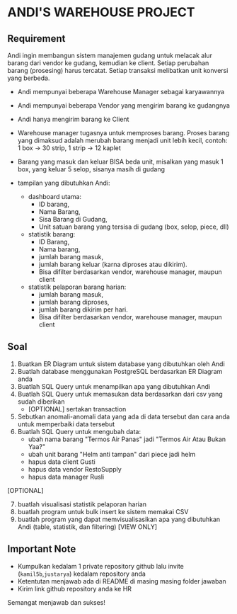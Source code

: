 # ANDI'S WAREHOUSE PROJECT
## Requirement
Andi ingin membangun sistem manajemen gudang untuk melacak alur barang dari vendor ke gudang, kemudian ke client. Setiap perubahan barang (prosesing) harus tercatat. Setiap transaksi melibatkan unit konversi yang berbeda.

- Andi mempunyai beberapa Warehouse Manager sebagai karyawannya
- Andi mempunyai beberapa Vendor yang mengirim barang ke gudangnya
- Andi hanya mengirim barang ke Client
- Warehouse manager tugasnya untuk  memproses barang. Proses barang yang dimaksud adalah merubah barang menjadi unit lebih kecil, contoh: 1 box -> 30 strip, 1 strip -> 12 kaplet
- Barang yang masuk dan keluar BISA beda unit, misalkan yang masuk 1 box, yang keluar 5 selop, sisanya masih di gudang

- tampilan yang dibutuhkan Andi: 
   - dashboard utama: 
        * ID barang, 
        * Nama Barang, 
        * Sisa Barang di Gudang, 
        * Unit satuan barang yang tersisa di gudang (box, selop, piece, dll)
   - statistik barang: 
        * ID Barang, 
        * Nama barang, 
        * jumlah barang masuk, 
        * jumlah barang keluar (karna diproses atau dikirim). 
        * Bisa difilter berdasarkan vendor, warehouse manager, maupun client
   - statistik pelaporan barang harian: 
        * jumlah barang masuk, 
        * jumlah barang diproses, 
        * jumlah barang dikirim per hari. 
        * Bisa difilter berdasarkan vendor, warehouse manager, maupun client

## Soal 
1. Buatkan ER Diagram untuk sistem database yang dibutuhkan oleh Andi
2. Buatlah database menggunakan PostgreSQL berdasarkan ER Diagram anda
3. Buatlah SQL Query untuk menampilkan apa yang dibutuhkan Andi
4. Buatlah SQL Query untuk memasukan data berdasarkan dari csv yang sudah diberikan 
    - [OPTIONAL] sertakan transaction 
5. Sebutkan anomali-anomali data yang ada di data tersebut dan cara anda untuk memperbaiki data tersebut
6. Buatlah SQL Query untuk mengubah data:
    - ubah nama barang "Termos Air Panas" jadi "Termos Air Atau Bukan Yaa?"
    - ubah unit barang "Helm anti tampan" dari piece jadi helm
    - hapus data client Gusti
    - hapus data vendor RestoSupply
    - hapus data manager Rusli

[OPTIONAL]

7. buatlah visualisasi statistik pelaporan harian
8. buatlah program untuk bulk insert ke sistem memakai CSV
9. buatlah program yang dapat memvisualisasikan apa yang dibutuhkan Andi (table, statistik, dan filtering) [VIEW ONLY]

## Important Note
- Kumpulkan kedalam 1 private repository github lalu invite (`kamil5b`,`justarya`) kedalam repository anda
- Ketentutan menjawab ada di README di masing masing folder jawaban
- Kirim link github repository anda ke HR

Semangat menjawab dan sukses!